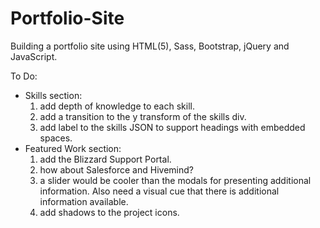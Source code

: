 # Portfolio-Site
Building a portfolio site using HTML(5), Sass, Bootstrap, jQuery and JavaScript.

To Do:
- Skills section:
  1. add depth of knowledge to each skill.
  2. add a transition to the y transform of the skills div.
  3. add label to the skills JSON to support headings with embedded spaces.
- Featured Work section:
  1. add the Blizzard Support Portal.
  2. how about Salesforce and Hivemind?
  3. a slider would be cooler than the modals for presenting additional information. Also need a visual cue that there is additional information available.
  4. add shadows to the project icons.
